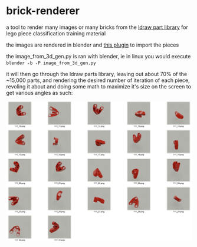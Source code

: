 # brick-renderer

a tool to render many images or many bricks from the [ldraw part library](https://www.ldraw.org/parts/latest-parts.html) for lego piece classification training material

the images are rendered in blender and [this plugin](https://github.com/TobyLobster/ImportLDraw) to import the pieces

the image_from_3d_gen.py is ran with blender, ie in linux you would execute ```blender -b -P image_from_3d_gen.py```

it will then go through the ldraw parts library, leaving out about 70% of the ~15,000 parts, and rendering the desired number of iteration of each piece, revoling it about and doing some math to maximize it's size on the screen to get various angles as such:

![alt text](https://raw.githubusercontent.com/spencerhhubert/brick-renderer/main/example_pic1.png)

